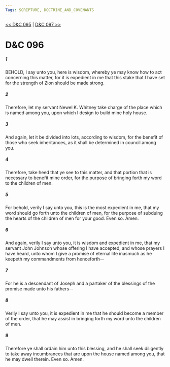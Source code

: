 ```yaml
---
Tags: SCRIPTURE, DOCTRINE_AND_COVENANTS
---
```


[<< D&C 095](DOCTRINE_AND_COVENANTS/D&C_095.md) | [D&C 097 >>](DOCTRINE_AND_COVENANTS/D&C_097.md)

# D&C 096

##### 1
 BEHOLD, I say unto you, here is wisdom, whereby ye may know how to act concerning this matter, for it is expedient in me that this stake that I have set for the strength of Zion should be made strong.
##### 2
 Therefore, let my servant Newel K. Whitney take charge of the place which is named among you, upon which I design to build mine holy house.
##### 3
 And again, let it be divided into lots, according to wisdom, for the benefit of those who seek inheritances, as it shall be determined in council among you.
##### 4
 Therefore, take heed that ye see to this matter, and that portion that is necessary to benefit mine order, for the purpose of bringing forth my word to the children of men.
##### 5
 For behold, verily I say unto you, this is the most expedient in me, that my word should go forth unto the children of men, for the purpose of subduing the hearts of the children of men for your good. Even so. Amen.
##### 6
 And again, verily I say unto you, it is wisdom and expedient in me, that my servant John Johnson whose offering I have accepted, and whose prayers I have heard, unto whom I give a promise of eternal life inasmuch as he keepeth my commandments from henceforth--
##### 7
 For he is a descendant of Joseph and a partaker of the blessings of the promise made unto his fathers--
##### 8
 Verily I say unto you, it is expedient in me that he should become a member of the order, that he may assist in bringing forth my word unto the children of men.
##### 9
 Therefore ye shall ordain him unto this blessing, and he shall seek diligently to take away incumbrances that are upon the house named among you, that he may dwell therein. Even so. Amen.
